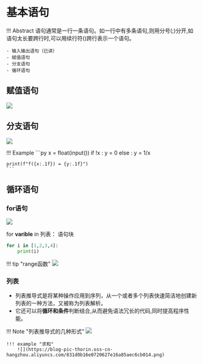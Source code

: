 # 基本语句

!!! Abstract
    语句通常是一行一条语句。如一行中有多条语句,则用分号(;)分开,如语句太长要跨行时,可以用续行符(\)跨行表示一个语句。
    
    - 输入输出语句（已讲）
    - 赋值语句
    - 分支语句
    - 循环语句

## 赋值语句

![](https://blog-pic-thorin.oss-cn-hangzhou.aliyuncs.com/8355ab133cc72def883f194620bebcf.png)

## 分支语句

![](https://blog-pic-thorin.oss-cn-hangzhou.aliyuncs.com/696b44d0bbfc08c139bc9ba81ea9c3b.png)

!!! Example
    ```py
    x = float(input())
    if !x :
        y = 0
    else :
        y = 1/x

    print(f"f({x:.1f}) = {y:.1f}")
    ```

## 循环语句

### for语句

![](https://blog-pic-thorin.oss-cn-hangzhou.aliyuncs.com/33964d4d2f77cbb95996a2c3891d7af.png)

for **varible** in 列表：
    语句块

```py
for i in [1,2,3,4]:
    print(i)
```

!!! tip  "range函数"
    ![](https://blog-pic-thorin.oss-cn-hangzhou.aliyuncs.com/d3411bf55fd9e11f31f3d02c3c16b9a.png)

### 列表


- 列表推导式是将某种操作应用到序列，从一个或者多个列表快速简洁地创建新列表的一种方法，又被称为列表解析。
- 它还可以将**循环和条件**判断结合,从而避免语法冗长的代码,同时提高程序性能。

!!! Note "列表推导式的几种形式"
    ![](https://blog-pic-thorin.oss-cn-hangzhou.aliyuncs.com/b8b5f8bdedb1b5644fc8078490cddc2.png)

    !!! example "求和"
        ![](https://blog-pic-thorin.oss-cn-hangzhou.aliyuncs.com/831d0b16e0720627e16a85aec6cb014.png)